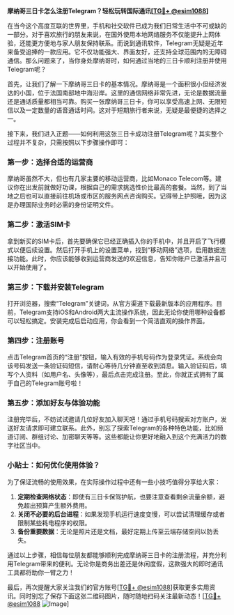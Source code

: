 **摩纳哥三日卡怎么注册Telegram？轻松玩转国际通讯[[TG💪+ @esim1088](https://t.me/s/esim1088)]**

在当今这个高度互联的世界里，手机和社交软件已成为我们日常生活中不可或缺的一部分。对于喜欢旅行的朋友来说，在国外使用本地网络服务不仅能提升上网体验，还能更方便地与家人朋友保持联系。而说到通讯软件，Telegram无疑是近年来备受追捧的一款应用。它不仅功能强大、界面友好，还支持全球范围内的无障碍通信。那么问题来了，当你身处摩纳哥时，如何通过当地的三日卡顺利注册并使用Telegram呢？

首先，让我们了解一下摩纳哥三日卡的基本情况。摩纳哥是一个面积很小但经济发达的小国，位于法国南部地中海沿岸。这里的通信网络非常先进，无论是数据流量还是通话质量都相当可靠。购买一张摩纳哥三日卡，你可以享受高速上网、无限短信以及一定数量的语音通话时间。这对于短期旅行者来说，无疑是最便捷的选择之一。

接下来，我们进入正题——如何利用这张三日卡成功注册Telegram呢？其实整个过程并不复杂，只需按照以下步骤操作即可：

### 第一步：选择合适的运营商

摩纳哥虽然不大，但也有几家主要的移动运营商，比如Monaco Telecom等。建议你在出发前就做好功课，根据自己的需求挑选性价比最高的套餐。当然，到了当地之后也可以直接前往机场或市区的服务网点咨询购买。记得带上护照哦，因为这是办理国际业务时必需的身份证明文件。

### 第二步：激活SIM卡

拿到新买的SIM卡后，首先要确保它已经正确插入你的手机中，并且开启了飞行模式以便后续设置。然后打开手机上的设置菜单，找到“移动网络”选项，启用数据连接功能。此时，你应该能够收到运营商发送的欢迎信息，告知你账户已激活并且可以开始使用了。

### 第三步：下载并安装Telegram

打开浏览器，搜索“Telegram”关键词，从官方渠道下载最新版本的应用程序。目前，Telegram支持iOS和Android两大主流操作系统，因此无论你使用哪种设备都可以轻松搞定。安装完成后启动应用，你会看到一个简洁直观的操作界面。

### 第四步：注册账号

点击Telegram首页的“注册”按钮，输入有效的手机号码作为登录凭证。系统会向该号码发送一条验证码短信，请耐心等待几分钟直至收到消息。输入验证码后，填写个人资料（如用户名、头像等），最后点击完成注册。至此，你就正式拥有了属于自己的Telegram账号啦！

### 第五步：添加好友与体验功能

注册完毕后，不妨试试邀请几位好友加入聊天吧！通过手机号码搜索对方账户，发送好友请求即可建立联系。此外，别忘了探索Telegram的各种特色功能，比如频道订阅、群组讨论、加密聊天等等。这些都能让你更好地融入到这个充满活力的数字社区当中。

### 小贴士：如何优化使用体验？

为了保证流畅的使用效果，在实际操作过程中还有一些小技巧值得分享给大家：

1. **定期检查网络状态**：即使有三日卡保驾护航，也要注意查看剩余流量余额，避免超出预算产生额外费用。
2. **关闭不必要的后台进程**：如果发现手机运行速度变慢，可以尝试清理缓存或者限制某些耗电程序的权限。
3. **备份重要数据**：无论是照片还是文档，最好定期上传至云端存储空间以防丢失。

通过以上步骤，相信每位朋友都能够顺利完成摩纳哥三日卡的注册流程，并充分利用Telegram带来的便利。无论你是商务出差还是休闲度假，这款强大的即时通讯工具都将助你一臂之力！

最后，再次提醒大家关注我们的官方账号[[TG💪+ @esim1088](https://t.me/s/esim1088)]获取更多实用资讯。同时别忘了保存下面这张二维码图片，随时随地扫码关注最新动态！[[TG💪+ @esim1088](https://t.me/s/esim1088) ![Image](https://i.postimg.cc/4NQfJmqS/Snipaste-2025-05-13-00-14-12.png)]